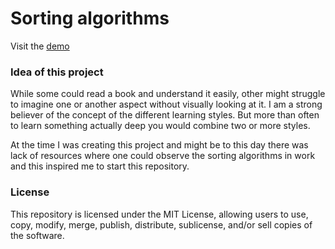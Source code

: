 # Sorting algorithms
Visit the [demo](https://danielsavinoff.github.io/sort-algorithms/)

### Idea of this project
While some could read a book and understand it easily, other might struggle to imagine
one or another aspect without visually looking at it.
I am a strong believer of the concept of the different learning styles. But more than often to learn something actually deep you would combine two or more styles.  

At the time I was creating this project and might be to this day there was lack of resources where one could observe the sorting algorithms in work and this inspired me to start this repository.

### License
This repository is licensed under the MIT License, allowing users to use, copy, modify, merge, publish, distribute, sublicense, and/or sell copies of the software.
